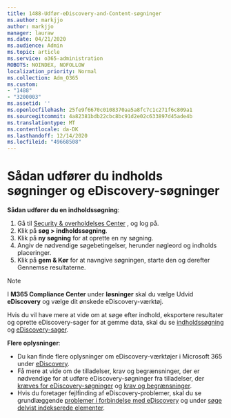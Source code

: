 ```yaml
---
title: 1488-Udfør-eDiscovery-and-Content-søgninger
ms.author: markjjo
author: markjjo
manager: lauraw
ms.date: 04/21/2020
ms.audience: Admin
ms.topic: article
ms.service: o365-administration
ROBOTS: NOINDEX, NOFOLLOW
localization_priority: Normal
ms.collection: Adm_O365
ms.custom:
- "1488"
- "3200003"
ms.assetid: ''
ms.openlocfilehash: 25fe9f6670c0108370aa5a8fc7c1c271f6c809a1
ms.sourcegitcommit: 4a82381bdb22cbc8bc91d2e02c633897d45ade4b
ms.translationtype: MT
ms.contentlocale: da-DK
ms.lasthandoff: 12/14/2020
ms.locfileid: "49668508"
---
```

# <a name="how-to-perform-content-searches-and-ediscovery-searches"></a>Sådan udfører du indholds søgninger og eDiscovery-søgninger

**Sådan udfører du en indholdssøgning**:

1. Gå til [Security & overholdelses Center](https://protection.office.com) , og log på.
2. Klik på **søg > indholdssøgning**.
3. Klik på **ny søgning** for at oprette en ny søgning.
4. Angiv de nødvendige søgebetingelser, herunder nøgleord og indholds placeringer.
5. Klik på **gem & Kør** for at navngive søgningen, starte den og derefter Gennemse resultaterne.

> [!NOTE]
> I **M365 Compliance Center** under **løsninger** skal du vælge Udvid **eDiscovery** og vælge dit ønskede eDiscovery-værktøj.

Hvis du vil have mere at vide om at søge efter indhold, eksportere resultater og oprette eDiscovery-sager for at gemme data, skal du se [indholdssøgning](https://docs.microsoft.com/microsoft-365/compliance/content-search) og [eDiscovery-sager](https://docs.microsoft.com/microsoft-365/compliance/ediscovery-cases).

**Flere oplysninger**:

- Du kan finde flere oplysninger om eDiscovery-værktøjer i Microsoft 365 under [eDiscovery](https://docs.microsoft.com/microsoft-365/compliance/ediscovery).
- Få mere at vide om de tilladelser, krav og begrænsninger, der er nødvendige for at udføre eDiscovery-søgninger fra tilladelser, der [kræves for eDiscovery-søgninger](https://docs.microsoft.com/microsoft-365/compliance/assign-ediscovery-permissions) og [krav og begrænsninger](https://docs.microsoft.com/microsoft-365/compliance/limits-for-content-search).
- Hvis du foretager fejlfinding af eDiscovery-problemer, skal du se grundlæggende [problemer i forbindelse med eDiscovery](https://docs.microsoft.com/microsoft-365/compliance/ediscovery-troubleshooting-common-issues) og under [søge delvist indekserede elementer](https://docs.microsoft.com/microsoft-365/compliance/investigating-partially-indexed-items-in-ediscovery).
